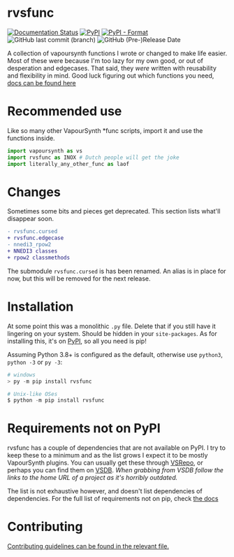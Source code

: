 # rvsfunc

[![Documentation Status](https://readthedocs.org/projects/rvsfunc/badge/?version=latest)](https://rvsfunc.tae.moe/en/latest/?badge=latest)
[![PyPI](https://img.shields.io/pypi/v/rvsfunc?color=green&style=plastic)](https://pypi.org/project/rvsfunc)
[![PyPI - Format](https://img.shields.io/pypi/format/rvsfunc?logo=python&style=plastic)](https://pypi.org/project/rvsfunc)
![GitHub last commit (branch)](https://img.shields.io/github/last-commit/RivenSkaye/rvsfunc/master?logo=github&logoColor=lightblue&style=plastic)
![GitHub (Pre-)Release Date](https://img.shields.io/github/release-date-pre/RivenSkaye/rvsfunc?logo=github&logoColor=lightblue&style=plastic)


A collection of vapoursynth functions I wrote or changed to make life easier.
Most of these were because I'm too lazy for my own good, or out of desperation
and edgecases.
That said, they _were_ written with reusability and flexibility in mind.
Good luck figuring out which functions you need, [docs can be found here](https://rvsfunc.tae.moe/en/latest/#dependencies)

# Recommended use

Like so many other VapourSynth \*func scripts, import it and use the functions inside.
```py
import vapoursynth as vs
import rvsfunc as INOX # Dutch people will get the joke
import literally_any_other_func as laof
```

# Changes

Sometimes some bits and pieces get deprecated. This section lists what'll disappear soon.
```diff
- rvsfunc.cursed
+ rvsfunc.edgecase
- nnedi3_rpow2
+ NNEDI3 classes
+ rpow2 classmethods
```
The submodule `rvsfunc.cursed` is has been renamed. An alias is in place for now,
but this will be removed for the next release.

# Installation

At some point this was a monolithic `.py` file. Delete that if you still have
it lingering on your system. Should be hidden in your `site-packages`.
As for installing this, it's on [PyPI](https://pypi.org/project/rvsfunc/),
so all you need is pip!

Assuming Python 3.8+ is configured as the default, otherwise use `python3`,
`python -3` or `py -3`:
```py
# windows
> py -m pip install rvsfunc

# Unix-like OSes
$ python -m pip install rvsfunc
```

# Requirements not on PyPI

rvsfunc has a couple of dependencies that are not available on PyPI.
I try to keep these to a minimum and as the list grows I expect it to be
mostly VapourSynth plugins. You can usually get these through [VSRepo](https://github.com/vapoursynth/vsrepo),
or perhaps you can find them on [VSDB](https://vsdb.top/).
_When grabbing from VSDB follow the links to the home URL of a project as it's horribly outdated._

The list is not exhaustive however, and doesn't list dependencies of dependencies.
For the full list of requirements not on pip, check [the docs](https://rvsfunc.tae.moe/en/latest/#dependencies)

# Contributing

[Contributing guidelines can be found in the relevant file.](./CONTRIBUTING.md)

